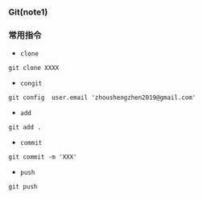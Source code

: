 ### Git(note1)

### 常用指令

- `clone`

```Git
git clone XXXX
```

- `congit`

```Git
git config  user.email 'zhoushengzhen2019@gmail.com'
```

- `add`

```Git
git add .
```

- `commit`

```Git
git commit -m 'XXX'
```

- `push`

```Git
git push
```
